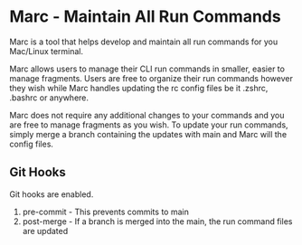 # Marc - Maintain All Run Commands

Marc is a tool that helps develop and maintain all run commands for you Mac/Linux terminal.

Marc allows users to manage their CLI run commands in smaller, easier to manage fragments. Users are free to organize their run commands however they wish while Marc handles updating the rc config files be it .zshrc, .bashrc or anywhere.

Marc does not require any additional changes to your commands and you are free to manage fragments as you wish. To update your run commands, simply merge a branch containing the updates with main and Marc will the config files.

## Git Hooks

Git hooks are enabled.

1. pre-commit - This prevents commits to main
1. post-merge - If a branch is merged into the main, the run command files are updated
